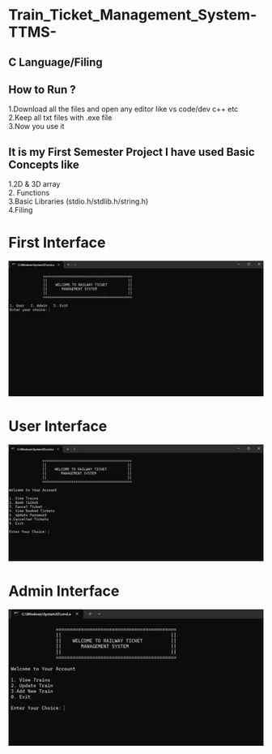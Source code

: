 # Train_Ticket_Management_System-TTMS-  
## C Language/Filing

## How to Run ?
1.Download all the files and open any editor like vs code/dev c++ etc  
2.Keep all txt files with .exe file  
3.Now you use it  

## It is my First Semester Project I have used Basic Concepts like
1.2D & 3D array  
2. Functions  
3.Basic Libraries (stdio.h/stdlib.h/string.h)  
4.Filing  

# First Interface
![Alt Text](https://github.com/AfsarRasool/Train_Ticket_Management_System-TTMS-/raw/main/Project%20Images/1.png)  

# User Interface
![Alt Text](https://github.com/AfsarRasool/Train_Ticket_Management_System-TTMS-/raw/main/Project%20Images/2.png)


# Admin Interface
![Alt Text](https://github.com/AfsarRasool/Train_Ticket_Management_System-TTMS-/raw/main/Project%20Images/admin.png)

